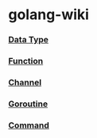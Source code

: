 # golang-wiki
### [Data Type](https://github.com/cruisechang/wiki-golang/wiki/Data-Type) 
### [Function](https://github.com/cruisechang/wiki-golang/wiki/Function)
### [Channel](https://github.com/cruisechang/wiki-golang/wiki/Channel)
### [Goroutine](https://github.com/cruisechang/wiki-golang/wiki/Goroutine)
### [Command](https://github.com/cruisechang/wiki-golang/wiki/Command)
